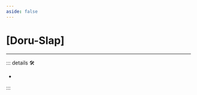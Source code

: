 ```yaml
---
aside: false
---
```

# <py>[<labor>Doru</labor>-Slap]</py>

---

<!-- =================================================== -->
<!-- =================================================== -->
<!-- =================================================== -->
<!-- =================================================== -->
<!-- =================================================== -->
::: details 🛠

-

:::
